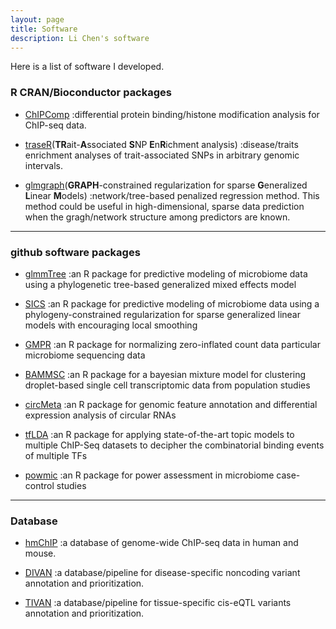 ```yaml
---
layout: page
title: Software
description: Li Chen's software
---
```



Here is a list of software I developed. 


### R CRAN/Bioconductor packages

* <a name="ChIPComp"></a>[ChIPComp](http://bioconductor.org/packages/release/bioc/html/ChIPComp.html)
:differential protein binding/histone modification analysis for ChIP-seq data.

* <a name="traseR"></a>[traseR](http://bioconductor.org/packages/release/bioc/html/traseR.html)(**TR**ait-**A**ssociated **S**NP **E**n**R**ichment analysis)
:disease/traits enrichment analyses of trait-associated SNPs in arbitrary genomic intervals.

* <a name="glmgraph"></a>[glmgraph](https://cran.r-project.org/web/packages/glmgraph/index.html)(**GRAPH**-constrained regularization for sparse **G**eneralized **L**inear **M**odels)
:network/tree-based penalized regression method. This method could be useful in high-dimensional, sparse data prediction when the gragh/network structure among predictors are known.

---


### github software packages

* <a name="glmmTree"></a>[glmmTree](https://github.com/lichen-lab/glmmTree)
:an R package for predictive modeling of microbiome data using a phylogenetic tree-based generalized mixed effects model

* <a name="SICS"></a>[SICS](https://github.com/lichen-lab/SICS)
:an R package for predictive modeling of microbiome data using a phylogeny-constrained regularization for sparse generalized linear models with encouraging local smoothing

* <a name="GMPR"></a>[GMPR](https://github.com/lichen-lab/GMPR)
:an R package for normalizing zero-inflated count data particular microbiome sequencing data

* <a name="BAMMSC"></a>[BAMMSC](https://github.com/lichen-lab/BAMMSC)
:an R package for a bayesian mixture model for clustering droplet-based single cell transcriptomic data from population studies

* <a name="circMeta"></a>[circMeta](https://github.com/lichen-lab/circMeta)
:an R package for genomic feature annotation and differential expression analysis of circular RNAs

* <a name="tfLDA"></a>[tfLDA](https://github.com/lichen-lab/tfLDA)
:an R package for applying state-of-the-art topic models to multiple ChIP-Seq datasets to decipher the combinatorial binding events of multiple TFs

* <a name="powmic"></a>[powmic](https://github.com/lichen-lab/powmic)
:an R package for power assessment in microbiome case-control studies

---

### Database

* <a name="hmChIP"></a>[hmChIP](http://jilab.biostat.jhsph.edu/database/cgi-bin/hmChIP.pl)
:a database of genome-wide ChIP-seq data in human and mouse. 

*  <a name="DIVAN"></a>[DIVAN](https://sites.google.com/site/emorydivan/)
:a database/pipeline for disease-specific noncoding variant annotation and prioritization.

*  <a name="TIVAN"></a>[TIVAN](https://github.com/lichen-lab/TIVAN)
:a database/pipeline for tissue-specific cis-eQTL variants annotation and prioritization.










